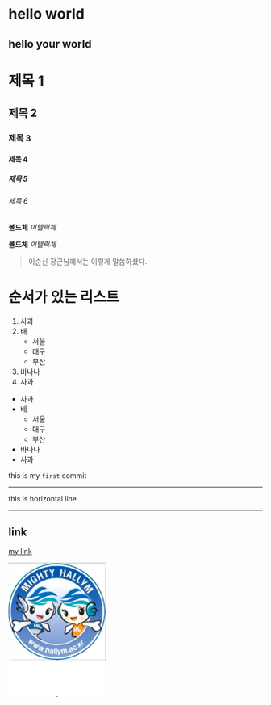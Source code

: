 # hello world
## hello your world

# 제목 1
## 제목 2
### 제목 3
#### 제목 4
##### 제목 5
###### 제목 6

**볼드체**
*이텔릭체*

__볼드체__
_이텔릭체_

> 이순신 장군님께서는 이렇게 말씀하셨다.

# 순서가 있는 리스트
1. 사과
2. 배
    - 서울
    - 대구
    - 부산
3. 바나나
2. 사과

- 사과
- 배
    - 서울
    - 대구
    - 부산
- 바나나
- 사과

this is my `first` commit

---

this is horizontal line

---

## link

[my link](http://www.google.com)


![alt text](image.png)